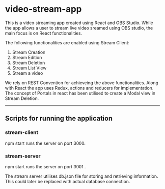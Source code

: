 # video-stream-app
This is a video streaming app created using React and OBS Studio.
While the app allows a user to stream live video sreamed using OBS studio, the main focus is on React functionalities.

The following functionalities are enabled using Stream Client:

1. Stream Creation
2. Stream Edition
3. Stream Deletion
4. Stream List View
5. Stream a video

We rely on REST Convention for achieveing the above functionalities. Along with React the app uses Redux, actions and reducers for implementation.
The concept of Portals in react has been utilised to create a Modal view in Stream Deletion.

------------------------------------------------------------------------------------------------------------------------------------------------------------------------------

## Scripts for running the application

### stream-client

npm start runs the server on port 3000. 

### stream-server

npm start runs the server on port 3001 .

The stream server utilises db.json file for storing and retrieving information. This could later be replaced with actual database connection.
